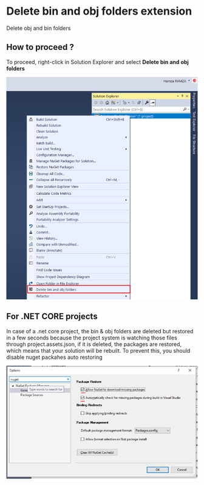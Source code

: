 # Delete bin and obj folders extension

Delete obj and bin folders

## How to proceed ?

To proceed, right-click in Solution Explorer and select
**Delete bin and obj folders**

![Context menu](Images/demo.png)

## For .NET CORE projects
In case of a .net core project, the bin & obj folders are deleted but restored in a few seconds because the project system is watching those files through project.assets.json, if it is deleted, the packages are restored, which means that your solution will be rebuilt.
To prevent this, you should disable nuget packahes auto restoring

![Context menu](Images/nuget-autorestore.png)
